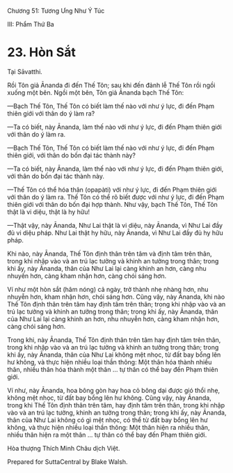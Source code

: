  

Chương 51: Tương Ưng Như Ý Túc

III: Phẩm Thứ Ba

# 23\. Hòn Sắt

Tại Sāvatthi.

Rồi Tôn giả Ānanda đi đến Thế Tôn; sau khi đến đảnh lễ Thế Tôn rồi ngồi xuống một bên. Ngồi một bên, Tôn giả Ānanda bạch Thế Tôn:

—Bạch Thế Tôn, Thế Tôn có biết làm thế nào với như ý lực, đi đến Phạm thiên giới với thân do ý làm ra?

—Ta có biết, này Ānanda, làm thế nào với như ý lực, đi đến Phạm thiên giới với thân do ý làm ra.

—Bạch Thế Tôn, Thế Tôn có biết làm thế nào với như ý lực, đi đến Phạm thiên giới, với thân do bốn đại tác thành này?

—Ta có biết, này Ānanda, làm thế nào với như ý lực, đi đến Phạm thiên giới, với thân do bốn đại tác thành này.

—Thế Tôn có thể hóa thân (opapàti) với như ý lực, đi đến Phạm thiên giới với thân do ý làm ra. Thế Tôn có thể rõ biết được với như ý lực, đi đến Phạm thiên giới với thân do bốn đại hợp thành. Như vậy, bạch Thế Tôn, Thế Tôn thật là vi diệu, thật là hy hữu!

—Thật vậy, này Ānanda, Như Lai thật là vi diệu, này Ānanda, vì Như Lai đầy đủ vi diệu pháp. Như Lai thật hy hữu, này Ānanda, vì Như Lai đầy đủ hy hữu pháp.

Khi nào, này Ānanda, Thế Tôn định thân trên tâm và định tâm trên thân, trong khi nhập vào và an trú lạc tưởng và khinh an tưởng trong thân; trong khi ấy, này Ānanda, thân của Như Lai lại càng khinh an hơn, càng nhu nhuyến hơn, càng kham nhận hơn, càng chói sáng hơn.

Ví như một hòn sắt (hâm nóng) cả ngày, trở thành nhẹ nhàng hơn, nhu nhuyễn hơn, kham nhận hơn, chói sáng hơn. Cũng vậy, này Ānanda, khi nào Thế Tôn định thân trên tâm hay định tâm trên thân; trong khi nhập vào và an trú lạc tưởng và khinh an tưởng trong thân; trong khi ấy, này Ānanda, thân của Như Lai lại càng khinh an hơn, nhu nhuyễn hơn, càng kham nhận hơn, càng chói sáng hơn.

Trong khi, này Ānanda, Thế Tôn định thân trên tâm hay định tâm trên thân, trong khi nhập vào và an trú lạc tưởng và khinh an tưởng trong thân; trong khi ấy, này Ānanda, thân của Như Lai không mệt nhọc, từ đất bay bổng lên hư không, và thực hiện nhiều loại thần thông: Một thân hóa thành nhiều thân, nhiều thân hóa thành một thân … tự thân có thể bay đến Phạm thiên giới.

Ví như, này Ānanda, hoa bông gòn hay hoa cỏ bông dại được gió thổi nhẹ, không mệt nhọc, từ đất bay bổng lên hư không. Cũng vậy, này Ānanda, trong khi Thế Tôn định thân trên tâm, hay định tâm trên thân, trong khi nhập vào và an trú lạc tưởng, khinh an tưởng trong thân; trong khi ấy, này Ānanda, thân của Như Lai không có gì mệt nhọc, có thể từ đất bay bổng lên hư không, và thực hiện nhiều loại thần thông: Một thân hiện ra nhiều thân, nhiều thân hiện ra một thân … tự thân có thể bay đến Phạm thiên giới.

Hòa thượng Thích Minh Châu dịch Việt.

Prepared for SuttaCentral by Blake Walsh.